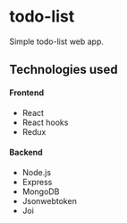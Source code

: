 # todo-list

Simple todo-list web app.

## Technologies used

#### Frontend

- React
- React hooks
- Redux

#### Backend

- Node.js
- Express
- MongoDB
- Jsonwebtoken
- Joi
